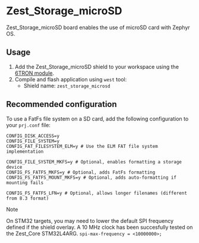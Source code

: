 # Zest_Storage_microSD

Zest_Storage_microSD board enables the use of microSD card with Zephyr OS.

## Usage

1. Add the Zest_Storage_microSD shield to your workspace using the [6TRON module](https://github.com/catie-aq/zephyr_6tron-manifest.git).
2. Compile and flash application using `west` tool:
   - Shield name: `zest_storage_microsd`

## Recommended configuration

To use a FatFs file system on a SD card, add the following configuration to your `prj.conf` file:

```Kconfig
CONFIG_DISK_ACCESS=y
CONFIG_FILE_SYSTEM=y
CONFIG_FAT_FILESYSTEM_ELM=y # Use the ELM FAT file system implementation

CONFIG_FILE_SYSTEM_MKFS=y # Optional, enables formatting a storage device
CONFIG_FS_FATFS_MKFS=y # Optional, adds FatFs formatting
CONFIG_FS_FATFS_MOUNT_MKFS=y # Optional, adds auto-formatting if mounting fails

CONFIG_FS_FATFS_LFN=y # Optional, allows longer filenames (different from 8.3 format)
```

> [!NOTE]
> On STM32 targets, you may need to lower the default SPI frequency defined if the shield overlay. A 10 MHz clock has been succesfully tested on the Zest_Core STM32L4ARG.
> `spi-max-frequency = <10000000>;`